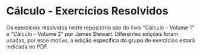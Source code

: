 # Cálculo - Exercícios Resolvidos
Os exercícios resolvidos neste repositório são do livro "Cálculo - Volume 1" e "Cálculo - Volume 2" por James Stewart. Diferentes edições foram usadas, por esse motivo, a edição específica do grupo de exercícios estará indicada no PDF.

